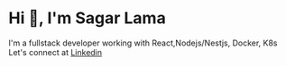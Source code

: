 # Hi 👋, I'm Sagar Lama

I'm a fullstack developer working with React,Nodejs/Nestjs, Docker, K8s  
Let's connect at [Linkedin](https://www.linkedin.com/in/sagarllp/)
